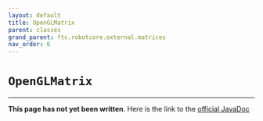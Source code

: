 ```yaml
---
layout: default
title: OpenGLMatrix
parent: classes
grand_parent: ftc.robotcore.external.matrices
nav_order: 6
---
```

# `OpenGLMatrix`
---
**This page has not yet been written**. Here is the link to the [official JavaDoc](https://ftctechnh.github.io/ftc_app/doc/javadoc/org/firstinspires/ftc/robotcore/external/matrices/OpenGLMatrix.html)
        